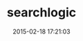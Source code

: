 ---
layout: post
title:  "searchlogic"
repo:   "binarylogic/searchlogic"
date:   2015-02-18 17:21:03
gemurl: http://github.com/binarylogic/searchlogic
---
